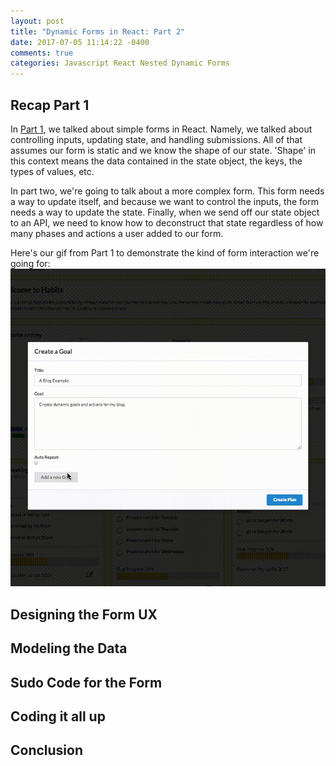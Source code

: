 ```yaml
---
layout: post
title: "Dynamic Forms in React: Part 2"
date: 2017-07-05 11:14:22 -0400
comments: true
categories: Javascript React Nested Dynamic Forms
---
```


## Recap Part 1

In [Part 1]('https://sammysteiner.github.io/blog/2017/07/02/dynamic-forms-in-react/'), we talked about simple forms in React. Namely, we talked about controlling inputs, updating state, and handling submissions. All of that assumes our form is static and we know the shape of our state. 'Shape' in this context means the data contained in the state object, the keys, the types of values, etc.

In part two, we're going to talk about a more complex form. This form needs a way to update itself, and because we want to control the inputs, the form needs a way to update the state. Finally, when we send off our state object to an API, we need to know how to deconstruct that state regardless of how many phases and actions a user added to our form.

Here's our gif from Part 1 to demonstrate the kind of form interaction we're going for:
![Dynamic form gif](/assets/goalForm.gif)

## Designing the Form UX

## Modeling the Data

## Sudo Code for the Form

## Coding it all up

## Conclusion
